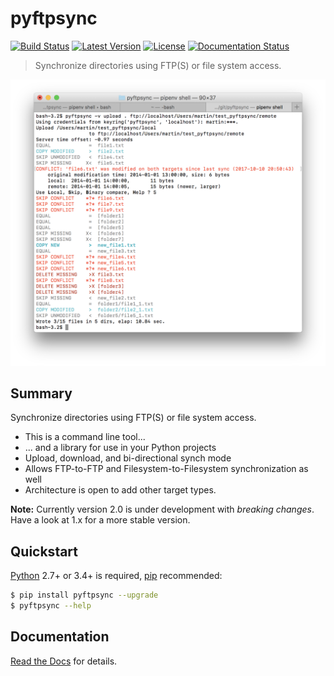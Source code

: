 # pyftpsync
[![Build Status](https://travis-ci.org/mar10/pyftpsync.svg?branch=master)](https://travis-ci.org/mar10/pyftpsync)
[![Latest Version](https://img.shields.io/pypi/v/pyftpsync.svg)](https://pypi.python.org/pypi/pyftpsync/)
[![License](https://img.shields.io/pypi/l/pyftpsync.svg)](https://github.com/mar10/pyftpsync/blob/master/LICENSE.txt)
[![Documentation Status](https://readthedocs.org/projects/pyftpsync/badge/?version=latest)](http://pyftpsync.readthedocs.io/)

> Synchronize directories using FTP(S) or file system access.

[ ![sample](teaser.png?raw=true) ](https://github.com/mar10/pyftpsync "Live demo")

## Summary

Synchronize directories using FTP(S) or file system access.

  * This is a command line tool...
  * ... and a library for use in your Python projects
  * Upload, download, and bi-directional synch mode
  * Allows FTP-to-FTP and Filesystem-to-Filesystem synchronization as well
  * Architecture is open to add other target types.

**Note:**   Currently version 2.0 is under development with *breaking changes*.
Have a look at 1.x for a more stable version.


## Quickstart

[Python](http://www.python.org/download/Python) 2.7+ or 3.4+ is required,
[pip](http://www.pip-installer.org/) recommended:

```bash
$ pip install pyftpsync --upgrade
$ pyftpsync --help
```


## Documentation

[Read the Docs](http://pyftpsync.readthedocs.io/) for details.
